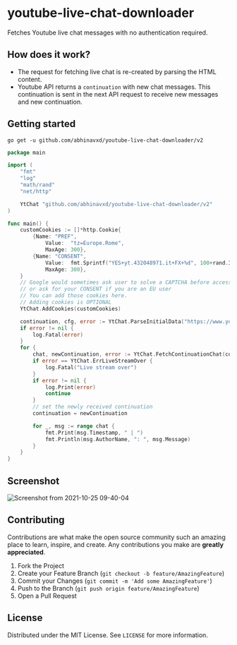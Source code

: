 # youtube-live-chat-downloader

Fetches Youtube live chat messages with no authentication required.

## How does it work?
* The request for fetching live chat is re-created by parsing the HTML content.
* Youtube API returns a `continuation` with new chat messages. This continuation is sent in the next API request to receive new messages and new continuation.

## Getting started 

	go get -u github.com/abhinavxd/youtube-live-chat-downloader/v2

```go
package main

import (
	"fmt"
	"log"
	"math/rand"
	"net/http"

	YtChat "github.com/abhinavxd/youtube-live-chat-downloader/v2"
)

func main() {
	customCookies := []*http.Cookie{
		{Name: "PREF",
			Value:  "tz=Europe.Rome",
			MaxAge: 300},
		{Name: "CONSENT",
			Value:  fmt.Sprintf("YES+yt.432048971.it+FX+%d", 100+rand.Intn(999-100+1)),
			MaxAge: 300},
	}
	// Google would sometimes ask user to solve a CAPTCHA before accessing it's websites.
	// or ask for your CONSENT if you are an EU user
	// You can add those cookies here.
	// Adding cookies is OPTIONAL
	YtChat.AddCookies(customCookies)

	continuation, cfg, error := YtChat.ParseInitialData("https://www.youtube.com/watch?v=5qap5aO4i9A")
	if error != nil {
		log.Fatal(error)
	}
	for {
		chat, newContinuation, error := YtChat.FetchContinuationChat(continuation, cfg)
		if error == YtChat.ErrLiveStreamOver {
			log.Fatal("Live stream over")
		}
		if error != nil {
			log.Print(error)
			continue
		}
		// set the newly received continuation
		continuation = newContinuation

		for _, msg := range chat {
			fmt.Print(msg.Timestamp, " | ")
			fmt.Println(msg.AuthorName, ": ", msg.Message)
		}
	}
}


```

## Screenshot
![Screenshot from 2021-10-25 09-40-04](https://user-images.githubusercontent.com/48166553/138645792-03baeb42-3eb9-4685-85f2-12c5ee694720.png)


<!-- CONTRIBUTING -->
## Contributing

Contributions are what make the open source community such an amazing place to learn, inspire, and create. Any contributions you make are **greatly appreciated**.

1. Fork the Project
2. Create your Feature Branch (`git checkout -b feature/AmazingFeature`)
3. Commit your Changes (`git commit -m 'Add some AmazingFeature'`)
4. Push to the Branch (`git push origin feature/AmazingFeature`)
5. Open a Pull Request



<!-- LICENSE -->
## License

Distributed under the MIT License. See `LICENSE` for more information.
